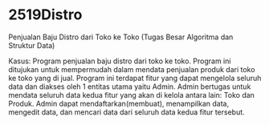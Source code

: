 # 2519Distro
Penjualan Baju Distro dari Toko ke Toko (Tugas Besar Algoritma dan Struktur Data)

Kasus: Program penjualan baju distro dari toko ke toko.
Program ini ditujukan untuk mempermudah dalam mendata penjualan produk dari toko ke toko yang di jual. Program ini terdapat fitur yang dapat mengelola seluruh data dan diakses oleh 1 entitas utama yaitu Admin.
Admin bertugas untuk mendata seluruh data kedua fitur yang akan di kelola antara lain: Toko dan Produk. Admin dapat mendaftarkan(membuat), menampilkan data, mengedit data, dan mencari data dari seluruh data kedua fitur tersebut.


